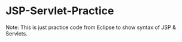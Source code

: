 # JSP-Servlet-Practice
Note: This is just practice code from Eclipse to show syntax of JSP & Servlets.